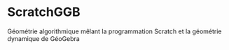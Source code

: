 # ScratchGGB
Géométrie algorithmique mêlant la programmation Scratch et la géométrie dynamique de GéoGebra
